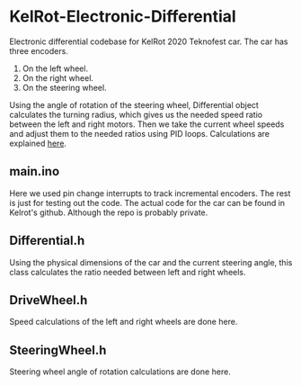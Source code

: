 # KelRot-Electronic-Differential
Electronic differential codebase for KelRot 2020 Teknofest car.
The car has three encoders.
1. On the left wheel.
2. On the right wheel.
3. On the steering wheel.

Using the angle of rotation of the steering wheel, Differential object calculates the turning radius, which gives us the needed speed ratio between the left and right motors. Then we take the current wheel speeds and adjust them to the needed ratios using PID loops. Calculations are explained  [here](./Differential.h).


## main.ino
Here we used pin change interrupts to track incremental encoders. The rest is just for testing out the code.
The actual code for the car can be found in Kelrot's github. Although the repo is probably private.

## Differential.h
Using the physical dimensions of the car and the current steering angle, this class calculates the ratio needed between left and right wheels.

## DriveWheel.h
Speed calculations of the left and right wheels are done here.

## SteeringWheel.h
Steering wheel angle of rotation calculations are done here.
